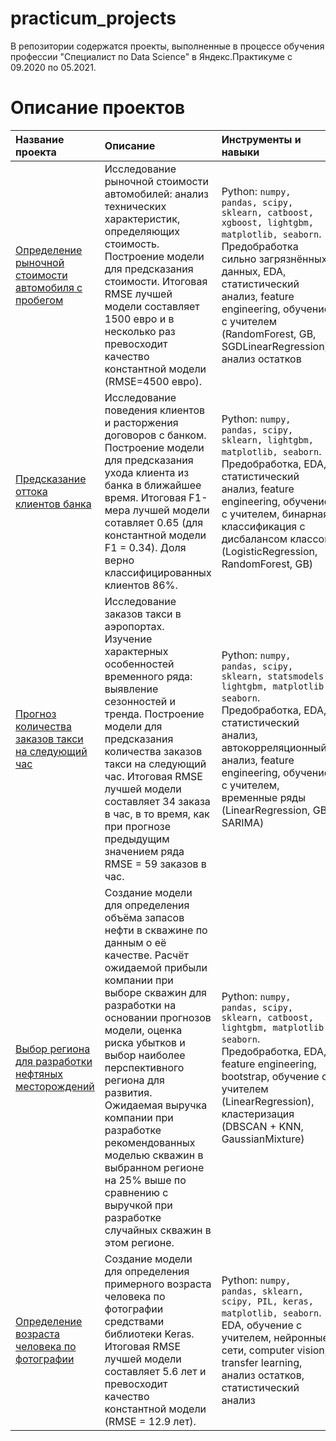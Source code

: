 # practicum_projects

В репозитории содержатся проекты, выполненные в процессе обучения профессии "Специалист по Data Science" в Яндекс.Практикуме с 09.2020 по 05.2021.

# Описание проектов

| Название проекта | Описание | Инструменты и навыки | 
| :---------------------- | :---------------------- | :---------------------- |
| [Определение рыночной стоимости автомобиля с пробегом](autos_price__project) | Исследование рыночной стоимости автомобилей: анализ технических характеристик, определяющих стоимость. Построение модели для предсказания стоимости.  Итоговая RMSE лучшей модели составляет 1500 евро и в несколько раз превосходит качество константной модели (RMSE=4500 евро). | Python: `numpy, pandas, scipy, sklearn, catboost, xgboost, lightgbm, matplotlib, seaborn`. Предобработка сильно загрязнённых данных, EDA, статистический анализ, feature engineering, обучение с учителем (RandomForest, GB, SGDLinearRegression), анализ остатков |
| [Предсказание оттока клиентов банка](bank_exit__project) | Исследование поведения клиентов и расторжения договоров с банком. Построение модели для предсказания ухода клиента из банка в ближайшее время. Итоговая F1-мера лучшей модели  сотавляет 0.65 (для константной модели F1 = 0.34). Доля верно классифицированных клиентов 86%. | Python: `numpy, pandas, scipy, sklearn, lightgbm, matplotlib, seaborn`. Предобработка, EDA, статистический анализ, feature engineering, обучение с учителем, бинарная классификация с дисбалансом классов (LogisticRegression, RandomForest, GB) |
| [Прогноз количества заказов такси на следующий час](taxi_orders__project) | Исследование заказов такси в аэропортах. Изучение характерных особенностей временного ряда: выявление сезонностей и тренда. Построение модели для предсказания количества заказов такси на следующий час. Итоговая RMSE лучшей модели составляет 34 заказа в час, в то время, как при прогнозе предыдущим значением ряда RMSE = 59 заказов в час.  | Python: `numpy, pandas, scipy, sklearn, statsmodels, lightgbm, matplotlib, seaborn`. Предобработка, EDA, статистический анализ, автокорреляционный анализ, feature engineering, обучение с учителем, временные ряды (LinearRegression, GB, SARIMA)  |
| [Выбор региона для разработки нефтяных месторождений](oil_reserves__project) | Создание модели для определения объёма запасов нефти в скважине по данным о её качестве. Расчёт ожидаемой прибыли компании при выборе скважин для разработки на основании прогнозов модели, оценка риска убытков и выбор наиболее перспективного региона для развития. Ожидаемая выручка компании при разработке рекомендованных моделью скважин в выбранном регионе на 25% выше по сравнению с выручкой при разработке случайных скважин в этом регионе.  | Python: `numpy, pandas, scipy, sklearn, catboost, lightgbm, matplotlib, seaborn`. Предобработка, EDA, feature engineering, bootstrap, обучение с учителем (LinearRegression), кластеризация (DBSCAN + KNN, GaussianMixture) |
| [Определение возраста человека по фотографии](photos_age__project) | Создание модели для определения примерного возраста человека по фотографии средствами библиотеки Keras. Итоговая RMSE лучшей модели составляет 5.6 лет и превосходит качество константной модели (RMSE = 12.9 лет). | Python: `numpy, pandas, sklearn, scipy, PIL, keras, matplotlib, seaborn`. EDA, обучение с учителем, нейронные сети, computer vision, transfer learning, анализ остатков,  статистический анализ |

